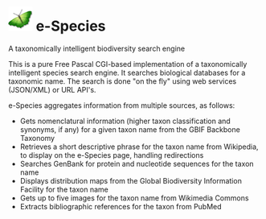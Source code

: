 # <img src="static\icon.png" alt="e-Species"/> e-Species

A taxonomically intelligent biodiversity search engine

This is a pure Free Pascal CGI-based implementation of a taxonomically intelligent species search engine. It searches biological databases for a taxonomic name. The search is done "on the fly" using web services (JSON/XML) or URL API's.

e-Species aggregates information from multiple sources, as follows:

 - Gets nomenclatural information (higher taxon classification and synonyms, if any) for a given taxon name from the GBIF Backbone Taxonomy
 - Retrieves a short descriptive phrase for the taxon name from Wikipedia, to display on the e-Species page, handling redirections
 - Searches GenBank for protein and nucleotide sequences for the taxon name
 - Displays distribution maps from the Global Biodiversity Information Facility for the taxon name
 - Gets up to five images for the taxon name from Wikimedia Commons 
 - Extracts bibliographic references for the taxon from PubMed
